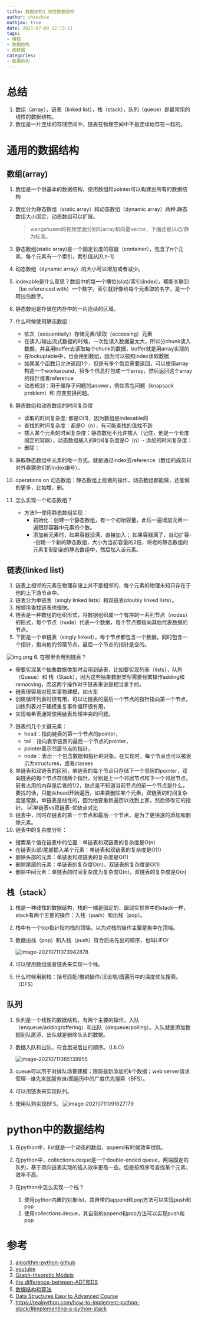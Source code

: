 ```yaml
---
title: 数据结构1 线性数据结构
author: chiechie
mathjax: true
date: 2021-07-09 12:13:11
tags:
- 编程
- 数据结构
- 图数据
categories: 
- 数据结构
---
```



# 总结

1. 数组（array），链表（linked list），栈（stack），队列（queue）是最常用的线性的数据结构。
2. 数组是一片连续的存储空间中，链表在物理空间中不是连续地存在一起的。

#  通用的数据结构

## 数组(array) 

1. 数组是一个很基本的数据结构，使用数组和pointer可以构建出所有的数据结构
1. 数组分为静态数组（static array）和动态数组（dynamic array）两种.静态数组大小固定，动态数组可以扩展。
  
   > wangshusen的视频里面分别叫array和向量vector，下面还是以动/静为标准。

2. 静态数组(static array)是一个固定长度的容器（container），包含了n个元素，每个元素有一个索引，索引值从[0,n-1]
3. 动态数组（dynamic array）的大小可以增加或者减少。
3. indexable是什么意思？数组中的每一个槽位(slot)/索引(index)，都能关联到（be referenced with）一个数字。索引就好像给每个元素取的名字，是一个阿拉伯数字。
4. 静态数组是存储在内存中的一片连续的区域。
5. 什么时候使用静态数组：
   - 依次（sequentially）存储元素/读取（accessing）元素
   - 在读入/输出流式数据的时候，一次性读入数据量太大，所以分chunk读入数据，并且用buffer去读取每个chunk的数据，buffer就是用array实现的
   - 在lookuptable中，也会用到数组，因为可以按照index读取数据
    - 如果某个函数只允许返回1个，但是有多个信息需要返回，可以使用array构造一个workaround，将多个信息打包成一个array，然后返回这个array的指针或者reference
    - 动态规划：用于缓存子问题的answer，例如背包问题（knapsack problem）和 应变变换问题。
6. 静态数组和动态数组的时间复杂度
    - 读取的时间复杂度: 都是O(1)，因为数组是indexable的
    - 查找的时间复杂度：都是O（n），有可能查找的值找不到
    - 插入某个元素的时间复杂度：静态数组不允许插入（记住，他是一个长度固定的容器），动态数组插入的时间复杂度是O（n）- 添加的时间复杂度：
    - 删除：
7. 获取静态数组中元素的唯一方式，就是通过index去reference（数组的成员只对外暴露他们的index编号）。
8. operations on 动态数组：静态数组上能做的操作，动态数组都能做，还能做的更多，比如增，删。
9. 怎么实现一个动态数组？
    - 方法1--使用静态数组实现：
      - 初始化：创建一个静态数组，有一个初始容量，此后一遍增加元素一遍跟踪容器中元素的个数。
      - 添加新元素时，如果容器没满，直接加入； 如果容器满了，自动扩容--创建一个新的静态数组，大小为当前容量的2倍，将老的静态数组的元素复制到新的静态数组中，然后加入该元素。


## 链表(linked list)

1. 链表上相邻的元素在物理存储上并不是相邻的，每个元素的物理未知只存在于他的上下游节点中。
2. 链表分为单链表（singly linked lists）和双链表(doubly linked lists）。
3. 按顺序查找链表也很快。
4. 链表是一种数组的组织形式，将数据组织成一个有序的一系列节点（nodes）的形式，每个节点（node）代表一个数据，每个节点都指向其他代表数据的节点。
5. 下面是一个单链表（singly linked），每个节点都包含一个数据，同时包含一个指针，指向他的邻居节点。最后一个节点的指针是空的。

![img.png](img.png)
6. 在哪里会用到链表？ 
   - 需要实现某个抽象数据类型时会用到链表，比如要实现列表（lists），队列（Queue）和 栈（Stack），因为这些抽象数据类型需要频繁操作adding和remocving，而这两个操作对于链表来说是相当拿手的。
   - 链表很容易对现实事物建模，如火车
   - 创建循环列表时很有用，可以让链表的最后一个节点的指针指向第一个节点，训练列表对于建模重复事件循环很有用，
   - 实现哈希表通常使用链表处理冲突的问题。
7. 链表的几个关键元素：
   - head：指向链表的第一个节点的pointer，
   - tail：指向表示链表的最后一个节点的pointer，
   - pointer表示邻居节点的指针，
   - node：表示一个包含数据和指针的对象。在实现时，每个节点也可以被表示为structures，或者classes
8. 单链表和双链表的区别，单链表的每个节点只存储下一个邻居的pointer，双向链表的每个节点存储两个指针，分别是上一个邻居节点和下一个邻居节点。前者占用的内存是后者的1/2，缺点是不知道当前节点的前一个节点是什么，要找的话，只能从head开始遍历。如果要删除某个元素，双链表的时间复杂度是常数，单链表是线性的，因为他要重新遍历以找到上家，然后修改它的指针。
   ![单链表vs双链表-优缺点对比](img_1.png)
9. 链表中，同时存链表的第一个节点和最后一个节点，是为了更快速的添加和删除元素。
10. 链表中的复杂度分析：
   - 搜索某个值在链表中的位置：单链表和双链表的复杂度是O(n)
   - 在链表头部/尾部插入某个元素：单链表和双链表的复杂度是O(1)
   - 删除头部的元素：单链表和双链表的复杂度是O(1)
   - 删除尾部的元素：单链表的复杂度O(n)，双链表的复杂度是O(1)
   - 删除中间元素：单链表的时间复杂度为复杂度O(n)，双链表的复杂度是O(n)



## 栈（stack）

1. 栈是一种线性的数据结构，栈的一端是固定的，跟现实世界中的stack一样，stack有两个主要的操作：入栈（push）和出栈（pop）。
2. 栈中有一个top指针指向栈的顶端。以为对栈的操作主要是集中在顶端。
3. 数据出栈（pop）和入栈（push）符合后进先出的顺序，也叫LIFO/

   ![image-20210711073942878](/Users/shihuanzhao/research_space/chiechie.github.io/source/_posts/data_structure/image-20210711073942878.png)

1. 可以使用数组或者链表来实现一个栈。
5. 什么时候用到栈：括号匹配/撤销操作/汉诺塔/图遍历中的深度优先搜索。（DFS）

##  队列

1. 队列是一个线性的数据结构，有两个主要的操作，入队（enqueue/adding/offering）和出队（dequeue/polling）。入队就是添加数据到队尾添，出队就是删除队头的数据。

2. 数据入队和出队，符合后进后出的顺序。（LILO）

   ![image-20210711085139955](/Users/shihuanzhao/research_space/chiechie.github.io/source/_posts/data_structure/image-20210711085139955.png)

2. queue可以用于对排队场景建模；跟踪最新添加的k个数据；web server请求管理--谁先来就服务谁/图遍历中的广度优先搜索（BFS）。
3. 可以用链表来实现队列。
3. 使用队列实现BFS。
   ![image-20210711091627179](./image-20210711091627179.png)


# python中的数据结构

1. 在python中，list就是一个动态的数组，append有时候效率很低。
2. 在python中，collections.deque是一个double-ended queue，两端固定的队列，基于双向链表实现的插入效率更高一些。但是按照序号查找某个元素，效率不高。
3. 在python中怎么实现一个栈？

   1. 使用python内置的对象list，其自带的append和pop方法可以实现push和pop
   2. 使用collections.deque，其自带的append和pop方法可以实现push和pop



# 参考

1. [algorithm-python-github](https://github.com/akzare/Algorithms)
1. [youtube](https://www.youtube.com/watch?v=gXgEDyodOJU)
2. [Graph-theoretic Models](https://www.youtube.com/watch?v=V_TulH374hw)
3. [the difference-between-ADT和DS](https://stackoverflow.com/questions/13965757/what-is-the-difference-between-an-abstract-data-typeadt-and-a-data-structure)
4. [数据结构和算法](https://www.csie.ntu.edu.tw/~htlin/course/dsa21spring/)
5. [Data Structures Easy to Advanced Course](https://www.youtube.com/watch?v=RBSGKlAvoiM&t=102s)
7. https://realpython.com/how-to-implement-python-stack/#implementing-a-python-stack